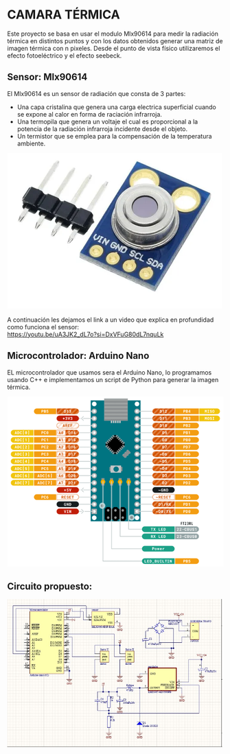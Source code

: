 # CAMARA TÉRMICA

Este proyecto se basa en usar el modulo Mlx90614 para medir la radiación térmica en distintos puntos y con los datos obtenidos generar una matriz de imagen térmica con n pixeles.
Desde el punto de vista físico utilizaremos el efecto fotoeléctrico y el efecto seebeck.

## Sensor: Mlx90614
El Mlx90614 es un sensor de radiación que consta de 3 partes:
- Una capa cristalina que genera una carga electrica superficial cuando se expone al calor en forma de raciación infrarroja.
- Una termopila que genera un voltaje el cual es proporcional a la potencia de la radiación infrarroja incidente desde el objeto.
- Un termistor que se emplea para la compensación de la temperatura ambiente.

![Sensor](Imagenes/Sensor.webp)

A continuación les dejamos el link a un video que explica en profundidad como funciona el sensor:  
https://youtu.be/uA3JK2_dL7o?si=DxVFuG80dL7nquLk

## Microcontrolador: Arduino Nano
EL microcontrolador que usamos sera el Arduino Nano, lo programamos usando C++ e implementamos un script de Python para generar la imagen térmica.

![Microcontrolador](Imagenes/Arduino_Nano.png)

## Circuito propuesto:
![Circuito](Imagenes/schematic.png)

